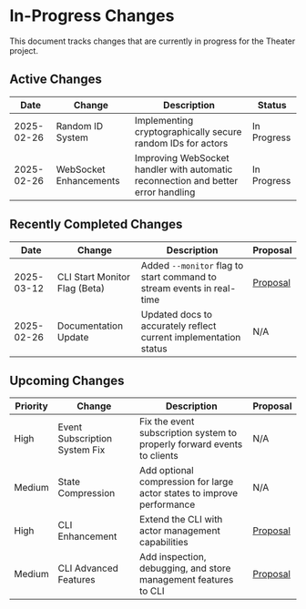 # In-Progress Changes

This document tracks changes that are currently in progress for the Theater project.

## Active Changes

| Date | Change | Description | Status |
|------|--------|-------------|--------|
| 2025-02-26 | Random ID System | Implementing cryptographically secure random IDs for actors | In Progress |
| 2025-02-26 | WebSocket Enhancements | Improving WebSocket handler with automatic reconnection and better error handling | In Progress |

## Recently Completed Changes

| Date | Change | Description | Proposal |
|------|--------|-------------|----------|
| 2025-03-12 | CLI Start Monitor Flag (Beta) | Added `--monitor` flag to start command to stream events in real-time | [Proposal](proposals/2025-03-12-cli-monitor-flag.md) |
| 2025-02-26 | Documentation Update | Updated docs to accurately reflect current implementation status | N/A |

## Upcoming Changes

| Priority | Change | Description | Proposal |
|----------|--------|-------------|----------|
| High | Event Subscription System Fix | Fix the event subscription system to properly forward events to clients | N/A |
| Medium | State Compression | Add optional compression for large actor states to improve performance | N/A |
| High | CLI Enhancement | Extend the CLI with actor management capabilities | [Proposal](proposals/01-cli-enhancement.md) |
| Medium | CLI Advanced Features | Add inspection, debugging, and store management features to CLI | [Proposal](proposals/02-cli-advanced-features.md) |
